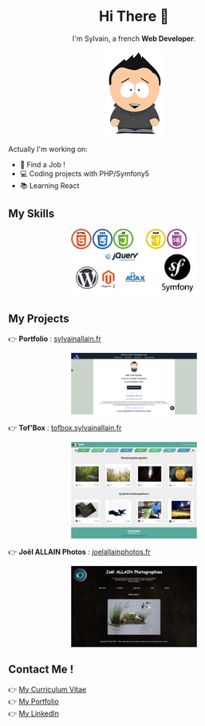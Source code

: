 
<h1 align=center>Hi There 👋</h1>

<p align=center>
  I'm Sylvain, a french <strong>Web Developer</strong>.
</p>
<p align=center>
<img src="moi.png"></img>
</p>

Actually I'm working on: 

* :briefcase: Find a Job !
* :computer: Coding projects with PHP/Symfony5
* :books: Learning React

## My Skills
<p align=center>
<img src="skills.png" width="50%"></img>
</p>

## My Projects

:point_right: **Portfolio** : [sylvainallain.fr](https://www.sylvainallain.fr)
<p align=center>
<img src="MonSite.png" width="50%"></img>
</p>

:point_right: **Tof'Box** : [tofbox.sylvainallain.fr](https://www.tofbox.sylvainallain.fr)
<p align=center>
<img src="tofbox.png" width="50%"></img>
</p>

:point_right: **Joël ALLAIN Photos** : [joelallainphotos.fr](https://joelallainphotos.fr)
<p align=center>
<img src="joelallainphotos.png" width="50%"></img>
</p>

## Contact Me !

:point_right: [My Curriculum Vitae](CVSylvainALLAIN.pdf)<br>
:point_right: [My Portfolio](https://www.sylvainallain.fr)<br>
:point_right: [My LinkedIn](https://www.linkedin.com/in/sylvain-allain)<br>


<!--
**S2LF/S2LF** is a ✨ _special_ ✨ repository because its `README.md` (this file) appears on your GitHub profile.

Here are some ideas to get you started:

- 🔭 I’m currently working on ...
- 🌱 I’m currently learning ...
- 👯 I’m looking to collaborate on ...
- 🤔 I’m looking for help with ...
- 💬 Ask me about ...
- 📫 How to reach me: ...
- 😄 Pronouns: ...
- ⚡ Fun fact: ...
-->
